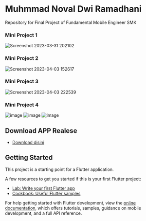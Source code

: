 # Muhmmad Noval Dwi Ramadhani
Repository for Final Project of Fundamental Mobile Engineer SMK
### Mini Project 1
![Screenshot 2023-03-31 202102](https://user-images.githubusercontent.com/91823182/229132909-0b8c0d19-20e4-4eba-b5e3-8c1fbdfe58a3.png)
### Mini Project 2
![Screenshot 2023-04-03 152617](https://user-images.githubusercontent.com/91823182/229454100-183022e0-6f8a-42a2-99ed-7039c5df5c84.png)
### Mini Project 3
![Screenshot 2023-04-03 222539](https://user-images.githubusercontent.com/91823182/229557152-4234ed20-700d-4d49-af5d-80c924fbc054.png)
### Mini Project 4
![image](https://user-images.githubusercontent.com/91823182/231173636-0a5715fb-f910-4ee1-97ce-4513ee6cbdd8.png)
![image](https://user-images.githubusercontent.com/91823182/231173861-5ff082d4-a701-4278-b258-4827447ee798.png)
![image](https://user-images.githubusercontent.com/91823182/231174150-713f5301-cdc9-4da2-acb5-48fbf877ce19.png)

## Download APP Realese
- [Download disini](https://github.com/mnovaldr/muhammad-noval-dwi-ramadhani/raw/mini-project-3/build/app/outputs/flutter-apk/app-release.apk)

## Getting Started

This project is a starting point for a Flutter application.

A few resources to get you started if this is your first Flutter project:

- [Lab: Write your first Flutter app](https://docs.flutter.dev/get-started/codelab)
- [Cookbook: Useful Flutter samples](https://docs.flutter.dev/cookbook)

For help getting started with Flutter development, view the
[online documentation](https://docs.flutter.dev/), which offers tutorials,
samples, guidance on mobile development, and a full API reference.

